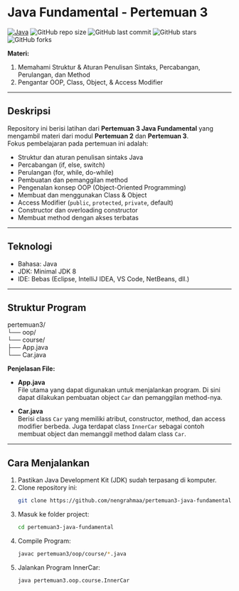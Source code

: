 # Java Fundamental - Pertemuan 3
[![Java](https://img.shields.io/badge/Java-ED8B00?style=for-the-badge&logo=openjdk&logoColor=white)](https://www.java.com/)
![GitHub repo size](https://img.shields.io/github/repo-size/nengrahmaa/pertemuan3-java-fundamental?style=for-the-badge)
![GitHub last commit](https://img.shields.io/github/last-commit/nengrahmaa/pertemuan3-java-fundamental?style=for-the-badge)
![GitHub stars](https://img.shields.io/github/stars/nengrahmaa/pertemuan3-java-fundamental?style=for-the-badge)
![GitHub forks](https://img.shields.io/github/forks/nengrahmaa/pertemuan3-java-fundamental?style=for-the-badge)

**Materi:**
1. Memahami Struktur & Aturan Penulisan Sintaks, Percabangan, Perulangan, dan Method
2. Pengantar OOP, Class, Object, & Access Modifier

---

## Deskripsi
Repository ini berisi latihan dari **Pertemuan 3 Java Fundamental** yang mengambil materi dari modul **Pertemuan 2** dan **Pertemuan 3**.  
Fokus pembelajaran pada pertemuan ini adalah:

- Struktur dan aturan penulisan sintaks Java
- Percabangan (if, else, switch)
- Perulangan (for, while, do-while)
- Pembuatan dan pemanggilan method
- Pengenalan konsep OOP (Object-Oriented Programming)
- Membuat dan menggunakan Class & Object
- Access Modifier (`public`, `protected`, `private`, default)
- Constructor dan overloading constructor
- Membuat method dengan akses terbatas

---

## Teknologi
- Bahasa: Java
- JDK: Minimal JDK 8
- IDE: Bebas (Eclipse, IntelliJ IDEA, VS Code, NetBeans, dll.)

---

## Struktur Program

pertemuan3/  
└── oop/  
    └── course/  
        ├── App.java  
        └── Car.java  


**Penjelasan File:**
- **App.java**  
  File utama yang dapat digunakan untuk menjalankan program. Di sini dapat dilakukan pembuatan object `Car` dan pemanggilan method-nya.
  
- **Car.java**  
  Berisi class `Car` yang memiliki atribut, constructor, method, dan access modifier berbeda. Juga terdapat class `InnerCar` sebagai contoh membuat object dan memanggil method dalam class `Car`.

---

## Cara Menjalankan
1. Pastikan Java Development Kit (JDK) sudah terpasang di komputer.
2. Clone repository ini:
   ```bash
   git clone https://github.com/nengrahmaa/pertemuan3-java-fundamental.git
3. Masuk ke folder project:
   ```bash
   cd pertemuan3-java-fundamental
   ```
5. Compile Program:
   ```bash
   javac pertemuan3/oop/course/*.java
   ```
7. Jalankan Program InnerCar:
   ```bash
   java pertemuan3.oop.course.InnerCar
   ```
